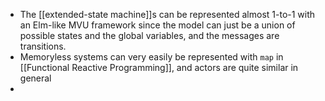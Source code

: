 * The [[extended-state machine]]s can be represented almost 1-to-1 with an Elm-like MVU framework since the model can just be a union of possible states and the global variables, and the messages are transitions.
* Memoryless systems can very easily be represented with `map` in [[Functional Reactive Programming]], and actors are quite similar in general
* 